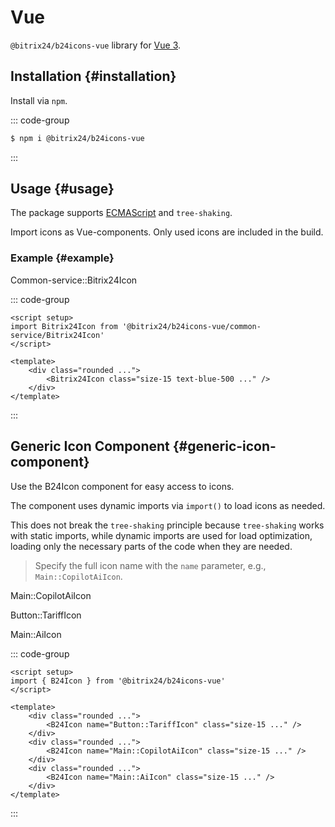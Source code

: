 ---
---
<script setup>
import { B24Icon } from '@bitrix24/b24icons-vue';
import Bitrix24Icon from '@bitrix24/b24icons-vue/common-service/Bitrix24Icon';
import Example from '~/.vitepress/theme/components/ui/Example.vue';

const configParams = __SH_BASE__;
</script>

# Vue

`@bitrix24/b24icons-vue` library for [Vue 3](https://vuejs.org/).

## Installation {#installation}
Install via `npm`.

::: code-group
```sh [npm]
$ npm i @bitrix24/b24icons-vue
```
:::

## Usage {#usage}

The package supports [ECMAScript](https://tc39.github.io/ecma262/#sec-modules) and `tree-shaking`.

Import icons as Vue-components. Only used icons are included in the build.

### Example {#example}

<Example>
	<div class="grid grid-cols-1 gap-x-10 gap-y-8 place-items-center">
		<div class="flex flex-col items-center gap-y-1">
			<p class="font-medium text-xs text-gray-800 font-b24-system-mono text-center dark:text-gray-400">Common-service::Bitrix24Icon</p>
			<div class="size-24 rounded-lg bg-white shadow-md dark:bg-gray-400 flex flex-row flex-nowrap items-center justify-center">
				<Bitrix24Icon class="size-15 text-blue-500 dark:text-blue-900" />
			</div>
		</div>
	</div>
</Example>


::: code-group
```vue{2,7} [SomeComponent.vue]
<script setup>
import Bitrix24Icon from '@bitrix24/b24icons-vue/common-service/Bitrix24Icon'
</script>

<template>
	<div class="rounded ...">
		<Bitrix24Icon class="size-15 text-blue-500 ..." />
	</div>
</template>
```
:::

## Generic Icon Component {#generic-icon-component}
Use the <a :href="`${configParams.github}/blob/main/packages/@bitrix24-icons-vue/src/components/B24Icon.ts`" target="_blank" rel="noreferrer">B24Icon</a> component for easy access to icons.

The component uses dynamic imports via `import()` to load icons as needed.

This does not break the `tree-shaking` principle because `tree-shaking` works with static imports, while dynamic imports are used for load optimization, loading only the necessary parts of the code when they are needed.

> Specify the full icon name with the `name` parameter, e.g., `Main::CopilotAiIcon`.

<Example>
	<div class="grid grid-cols-1 sm:grid-cols-3 gap-x-10 gap-y-8 place-items-center">
		<div class="flex flex-col items-center gap-y-1">
			<p class="font-medium text-xs text-gray-800 font-b24-system-mono text-center dark:text-gray-400">Main::CopilotAiIcon</p>
			<div class="size-24 rounded-lg bg-white shadow-md dark:bg-gray-400 flex flex-row flex-nowrap items-center justify-center">
				<B24Icon name="Main::CopilotAiIcon" class="size-15 text-blue-500 dark:text-blue-900" />
			</div>
		</div>
		<div class="flex flex-col items-center gap-y-1">
			<p class="font-medium text-xs text-gray-800 font-b24-system-mono text-center dark:text-gray-400">Button::TariffIcon</p>
			<div class="size-24 rounded-lg bg-white shadow-md dark:bg-gray-400 flex flex-row flex-nowrap items-center justify-center">
				<B24Icon name="Button::TariffIcon" class="size-15 text-blue-500 dark:text-blue-900" />
			</div>
		</div>
		<div class="flex flex-col items-center gap-y-1">
			<p class="font-medium text-xs text-gray-800 font-b24-system-mono text-center dark:text-gray-400">Main::AiIcon</p>
			<div class="size-24 rounded-lg bg-white shadow-md dark:bg-gray-400 flex flex-row flex-nowrap items-center justify-center">
				<B24Icon name="Main::AiIcon" class="size-15 text-blue-500 dark:text-blue-900" />
			</div>
		</div>
	</div>
</Example>

::: code-group
```vue{2,7,10,13} [SomeComponent.vue]
<script setup>
import { B24Icon } from '@bitrix24/b24icons-vue'
</script>

<template>
	<div class="rounded ...">
		<B24Icon name="Button::TariffIcon" class="size-15 ..." />
	</div>
	<div class="rounded ...">
		<B24Icon name="Main::CopilotAiIcon" class="size-15 ..." />
	</div>
	<div class="rounded ...">
		<B24Icon name="Main::AiIcon" class="size-15 ..." />
	</div>
</template>
```
:::